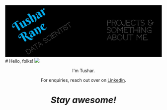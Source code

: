<img src="https://github.com/Tushar2771/Tushar2771/blob/main/cover.jpeg" width="1500px">
# Hello, folks! <img src="https://raw.githubusercontent.com/MartinHeinz/MartinHeinz/master/wave.gif" width="30px">

<p align='center'>
I'm Tushar.
</p>
<p align='center'>For enquiries, reach out over on <a href=https://www.linkedin.com/in/tushar-rane-b746111b1/">Linkedin</a>.</p>

<h1 align='center'><i>Stay awesome!</i></h1>
